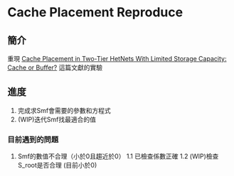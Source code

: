 # Cache Placement Reproduce
## 簡介
重現 [Cache Placement in Two-Tier HetNets With Limited Storage Capacity: Cache or Buffer?](https://ieeexplore.ieee.org/document/8382257) 這篇文獻的實驗
## 進度
1. 完成求Smf會需要的參數和方程式
2. (WIP)迭代Smf找最適合的值
### 目前遇到的問題
1. Smf的數值不合理（小於0且趨近於0）
    1.1 已檢查係數正確
    1.2 (WIP)檢查S_root是否合理 (目前小於0)
